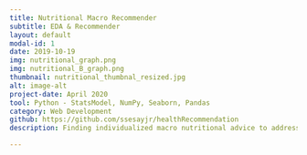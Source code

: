 ```yaml
---
title: Nutritional Macro Recommender 
subtitle: EDA & Recommender
layout: default
modal-id: 1
date: 2019-10-19
img: nutritional_graph.png
img: nutritional_B_graph.png
thumbnail: nutritional_thumbnal_resized.jpg
alt: image-alt
project-date: April 2020
tool: Python - StatsModel, NumPy, Seaborn, Pandas 
category: Web Development
github: https://github.com/ssesayjr/healthRecommendation
description: Finding individualized macro nutritional advice to address individualized health concerns in 2020 can be daunting. This project proposed to build a recommendation system of basket goods and pricing, that address individualized health concerns (based on a metabolic panel). 

---
```

